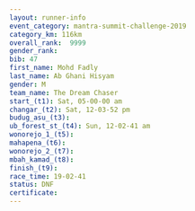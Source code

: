```yaml
---
layout: runner-info 
event_category: mantra-summit-challenge-2019 
category_km: 116km 
overall_rank:  9999
gender_rank: 
bib: 47
first_name: Mohd Fadly
last_name: Ab Ghani Hisyam
gender: M
team_name: The Dream Chaser
start_(t1): Sat, 05-00-00 am
changar_(t2): Sat, 12-03-52 pm
budug_asu_(t3): 
ub_forest_st_(t4): Sun, 12-02-41 am
wonorejo_1_(t5): 
mahapena_(t6): 
wonorejo_2_(t7): 
mbah_kamad_(t8): 
finish_(t9): 
race_time: 19-02-41
status: DNF
certificate: 
---
```

